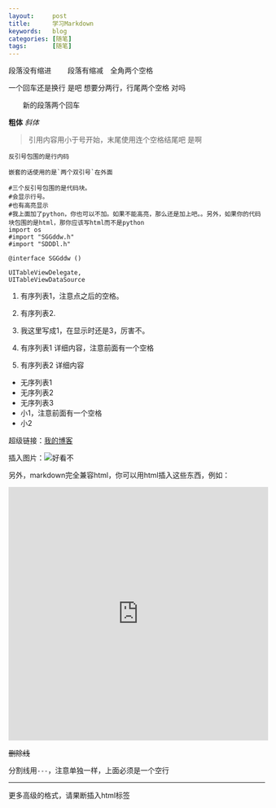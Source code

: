 ```yaml
---
layout:     post
title:      学习Markdown
keywords:   blog
categories: [随笔]
tags:       [随笔]
---
```

段落没有缩进
　　段落有缩减　全角两个空格

一个回车还是换行
是吧
想要分两行，行尾两个空格  对吗


　　新的段落两个回车

**粗体**
*斜体*

>引用内容用小于号开始，末尾使用连个空格结尾吧
是啊  


`反引号包围的是行内码`

``嵌套的话使用的是`两个双引号`在外面``

```object-c
#三个反引号包围的是代码块。
#会显示行号。
#也有高亮显示
#我上面加了python，你也可以不加。如果不能高亮，那么还是加上吧。。另外，如果你的代码块包围的是html，那你应该写html而不是python
import os
#import "SGGddw.h"
#import "SDDDl.h"

@interface SGGddw ()

UITableViewDelegate,
UITableViewDataSource

```

1. 有序列表1，注意点之后的空格。
2. 有序列表2.
1. 我这里写成1，在显示时还是3，厉害不。

1. 有序列表1
 详细内容，注意前面有一个空格
2. 有序列表2
 详细内容

- 无序列表1
- 无序列表2
- 无序列表3
 - 小1，注意前面有一个空格
 - 小2

 超级链接：[我的博客](http://guowang1205.github.io)

插入图片：![好看不](http://ww2.sinaimg.cn/large/5e8cb366jw1e62o63tkv3j20dh078q5a.jpg)

另外，markdown完全兼容html，你可以用html插入这些东西，例如：

<iframe height=498 width=510 src="http://player.youku.com/embed/XMjI2MjU3MDMy" frameborder=0 allowfullscreen></iframe>


~~删除线~~


分割线用`---`，注意单独一样，上面必须是一个空行

---

更多高级的格式，请果断插入html标签
